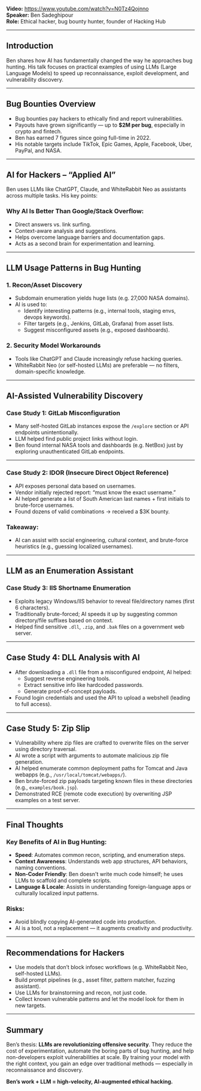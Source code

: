 
**Video:** https://www.youtube.com/watch?v=N0Tz4Qojnno  
**Speaker:** Ben Sadeghipour  
**Role:** Ethical hacker, bug bounty hunter, founder of Hacking Hub

---

## Introduction

Ben shares how AI has fundamentally changed the way he approaches bug hunting. His talk focuses on practical examples of using LLMs (Large Language Models) to speed up reconnaissance, exploit development, and vulnerability discovery.

---

## Bug Bounties Overview

- Bug bounties pay hackers to ethically find and report vulnerabilities.
- Payouts have grown significantly — up to **$2M per bug**, especially in crypto and fintech.
- Ben has earned 7 figures since going full-time in 2022.
- His notable targets include TikTok, Epic Games, Apple, Facebook, Uber, PayPal, and NASA.

---

## AI for Hackers – “Applied AI”

Ben uses LLMs like ChatGPT, Claude, and WhiteRabbit Neo as assistants across multiple tasks. His key points:

### Why AI Is Better Than Google/Stack Overflow:
- Direct answers vs. link surfing.
- Context-aware analysis and suggestions.
- Helps overcome language barriers and documentation gaps.
- Acts as a second brain for experimentation and learning.

---

## LLM Usage Patterns in Bug Hunting

### 1. **Recon/Asset Discovery**
- Subdomain enumeration yields huge lists (e.g. 27,000 NASA domains).
- AI is used to:
  - Identify interesting patterns (e.g., internal tools, staging envs, devops keywords).
  - Filter targets (e.g., Jenkins, GitLab, Grafana) from asset lists.
  - Suggest misconfigured assets (e.g., exposed dashboards).

### 2. **Security Model Workarounds**
- Tools like ChatGPT and Claude increasingly refuse hacking queries.
- WhiteRabbit Neo (or self-hosted LLMs) are preferable — no filters, domain-specific knowledge.

---

## AI-Assisted Vulnerability Discovery

### Case Study 1: **GitLab Misconfiguration**
- Many self-hosted GitLab instances expose the `/explore` section or API endpoints unintentionally.
- LLM helped find public project links without login.
- Ben found internal NASA tools and dashboards (e.g. NetBox) just by exploring unauthenticated GitLab endpoints.

---

### Case Study 2: **IDOR (Insecure Direct Object Reference)**
- API exposes personal data based on usernames.
- Vendor initially rejected report: “must know the exact username.”
- AI helped generate a list of South American last names + first initials to brute-force usernames.
- Found dozens of valid combinations → received a $3K bounty.

### Takeaway:
- AI can assist with social engineering, cultural context, and brute-force heuristics (e.g., guessing localized usernames).

---

## LLM as an Enumeration Assistant

### Case Study 3: **IIS Shortname Enumeration**
- Exploits legacy Windows/IIS behavior to reveal file/directory names (first 6 characters).
- Traditionally brute-forced; AI speeds it up by suggesting common directory/file suffixes based on context.
- Helped find sensitive `.dll`, `.zip`, and `.bak` files on a government web server.

---

## Case Study 4: **DLL Analysis with AI**
- After downloading a `.dll` file from a misconfigured endpoint, AI helped:
  - Suggest reverse engineering tools.
  - Extract sensitive info like hardcoded passwords.
  - Generate proof-of-concept payloads.
- Found login credentials and used the API to upload a webshell (leading to full access).

---

## Case Study 5: **Zip Slip**
- Vulnerability where zip files are crafted to overwrite files on the server using directory traversal.
- AI wrote a script with arguments to automate malicious zip file generation.
- AI helped enumerate common deployment paths for Tomcat and Java webapps (e.g., `/usr/local/tomcat/webapps/`).
- Ben brute-forced zip payloads targeting known files in these directories (e.g., `examples/book.jsp`).
- Demonstrated RCE (remote code execution) by overwriting JSP examples on a test server.

---

## Final Thoughts

### Key Benefits of AI in Bug Hunting:
- **Speed**: Automates common recon, scripting, and enumeration steps.
- **Context Awareness**: Understands web app structures, API behaviors, naming conventions.
- **Non-Coder Friendly**: Ben doesn't write much code himself; he uses LLMs to scaffold and complete scripts.
- **Language & Locale**: Assists in understanding foreign-language apps or culturally localized input patterns.

### Risks:
- Avoid blindly copying AI-generated code into production.
- AI is a tool, not a replacement — it augments creativity and productivity.

---

## Recommendations for Hackers

- Use models that don’t block infosec workflows (e.g. WhiteRabbit Neo, self-hosted LLMs).
- Build prompt pipelines (e.g., asset filter, pattern matcher, fuzzing assistant).
- Use LLMs for brainstorming and recon, not just code.
- Collect known vulnerable patterns and let the model look for them in new targets.

---

## Summary

Ben’s thesis: **LLMs are revolutionizing offensive security**. They reduce the cost of experimentation, automate the boring parts of bug hunting, and help non-developers exploit vulnerabilities at scale. By training your model with the right context, you gain an edge over traditional methods — especially in reconnaissance and discovery.

**Ben’s work + LLM = high-velocity, AI-augmented ethical hacking.**
